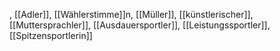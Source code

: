 , [[Adler]], [[Wählerstimme]]n, [[Müller]], [[künstlerischer]], [[Muttersprachler]], [[Ausdauersportler]], [[Leistungssportler]], [[Spitzensportlerin]]